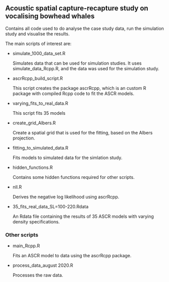 ## Acoustic spatial capture-recapture study on vocalising bowhead whales

Contains all code used to do analyse the case study data, run the simulation study and visualise the results. 

The main scripts of interest are:

- simulate_1000_data_set.R

	Simulates data that can be used for simulation studies. It uses simulate_data_Rcpp.R, and the data was used for the simulation study.
	
- ascrRcpp_build_script.R
	
	This script creates the package ascrRcpp, which is an custom R package with compiled Rcpp code to fit the ASCR models.
	
- varying_fits_to_real_data.R
	
	This script fits 35 models
	
- create_grid_Albers.R
	
	Create a spatial grid that is used for the fitting, based on the Albers projection.
	
- fitting_to_simulated_data.R
	
	Fits models to simulated data for the simlation study.
	
- hidden_functions.R
	
	Contains some hidden functions required for other scripts.
	
- nll.R
	
	Derives the negative log likelihood using ascrRcpp.

- 35_fits_real_data_SL=100-220.Rdata
	
	An Rdata file containing the results of 35 ASCR models with varying density specifications.
	

### Other scripts

- main_Rcpp.R
	
	Fits an ASCR model to data using the ascrRcpp package.
	
- process_data_august 2020.R 
	
	Processes the raw data.
	

